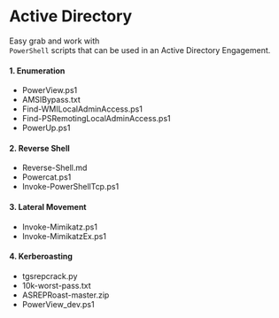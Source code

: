 # Active Directory
Easy grab and work with </br>
`PowerShell` scripts that can be used in an Active Directory Engagement.

#### 1. Enumeration
- PowerView.ps1
- AMSIBypass.txt
- Find-WMILocalAdminAccess.ps1
- Find-PSRemotingLocalAdminAccess.ps1
- PowerUp.ps1
#### 2. Reverse Shell
- Reverse-Shell.md
- Powercat.ps1
- Invoke-PowerShellTcp.ps1
#### 3. Lateral Movement
- Invoke-Mimikatz.ps1
- Invoke-MimikatzEx.ps1
#### 4. Kerberoasting
- tgsrepcrack.py
- 10k-worst-pass.txt
- ASREPRoast-master.zip
- PowerView_dev.ps1
